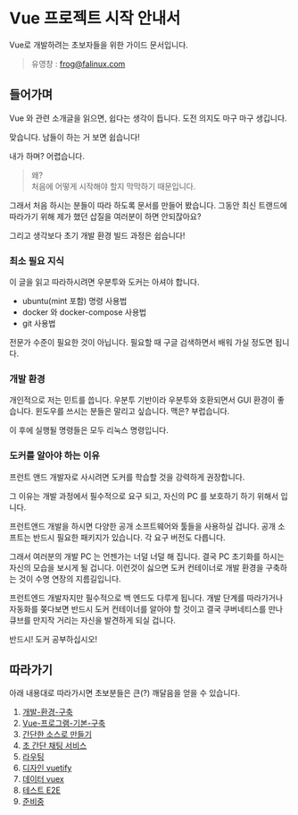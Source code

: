 # Vue 프로젝트 시작 안내서

Vue로 개발하려는 초보자들을 위한 가이드 문서입니다.  

> 유영창 : frog@falinux.com

## 들어가며

Vue 와 관련 소개글을 읽으면, 쉽다는 생각이 듭니다. 도전 의지도 마구 마구 생깁니다.  

맞습니다. 남들이 하는 거 보면 쉽습니다!  

내가 하며? 어렵습니다. 

> 왜?  
> 처음에 어떻게 시작해야 할지 막막하기 때문입니다.  

그래서 처음 하시는 분들이 따라 하도록 문서를 만들어 봤습니다. 그동안 최신 트랜드에 따라가기 위해 제가 했던 삽질을 여러분이 하면 안되잖아요?

그리고 생각보다 초기 개발 환경 빌드 과정은 쉽습니다!

### 최소 필요 지식

이 글을 읽고 따라하시려면 우분투와 도커는 아셔야 합니다. 

* ubuntu(mint 포함) 명령 사용법
* docker 와 docker-compose 사용법
* git 사용법

전문가 수준이 필요한 것이 아닙니다. 필요할 때 구글 검색하면서 배워 가실 정도면 됩니다.

### 개발 환경

개인적으로 저는 민트를 씁니다. 우분투 기반이라 우분투와 호환되면서 GUI 환경이 좋습니다. 윈도우를 쓰시는 분들은 말리고 싶습니다. 맥은? 부럽습니다. 

이 후에 실행될 명령들은 모두 리눅스 명령입니다. 

### 도커를 알아야 하는 이유 

프런트 앤드 개발자로 사시려면 도커를 학습할 것을 강력하게 권장합니다.  

그 이유는 개발 과정에서 필수적으로 요구 되고, 자신의 PC 를 보호하기 하기 위해서 입니다.

프런트앤드 개발을 하시면 다양한 공개 소프트웨어와 툴들을 사용하실 겁니다. 공개 소프트는 반드시 필요한 패키지가 있습니다. 각 요구 버전도 다릅니다.

그래서 여러분의 개발 PC 는 언젠가는 너덜 너덜 해 집니다. 결국 PC 초기화를 하시는 자신의 모습을 보시게 될 겁니다. 이런것이 싫으면 도커 컨테이너로 개발 환경을 구축하는 것이 수명 연장의 지름길입니다. 

프런트엔드 개발자지만 필수적으로 백 엔드도 다루게 됩니다. 개발 단계를 따라가거나 자동화를 쫒다보면 반드시 도커 컨테이너를 알아야 할 것이고 결국 쿠버네티스를 만나 큐브를 만지작 거리는 자신을 발견하게 되실 겁니다.

반드시! 도커 공부하십시오!

## 따라가기 

아래 내용대로 따라가시면 초보분들은 큰(?) 깨달음을 얻을 수 있습니다. 

1. [개발-환경-구축](doc/A001-개발-환경-구축.md)
2. [Vue-프로그램-기본-구축](doc/A002-Vue-프로그램-기본-구축.md)
3. [간단한 소스로 만들기](doc/A003-간단한-소스로-만들기.md)
4. [초 간단 채팅 서비스](doc/A004-초-간단-채팅-서비스.md)
5. [라우팅](doc/A005-라우팅.md)
6. [디자인 vuetify](doc/A006-디자인-vuetify.md)
7. [데이터 vuex](doc/A007-데이터-vuex.md)
8. [테스트 E2E](doc/A008-테스트-e2e.md)
9. [준비중](doc/A000-준비중.md)
